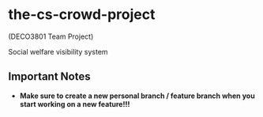 # the-cs-crowd-project
(DECO3801 Team Project)

Social welfare visibility system

## Important Notes

* **Make sure to create a new personal branch / feature branch when you start working on a new feature!!!**
